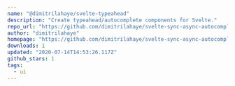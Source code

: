 ```yaml
---
name: "@dimitrilahaye/svelte-typeahead"
description: "Create typeahead/autocomplete components for Svelte."
repo_url: "https://github.com/dimitrilahaye/svelte-sync-async-autocomplete-component"
author: "dimitrilahaye"
homepage: "https://github.com/dimitrilahaye/svelte-sync-async-autocomplete-component#readme"
downloads: 1
updated: "2020-07-14T14:53:26.117Z"
github_stars: 1
tags: 
  - ui
---
```


